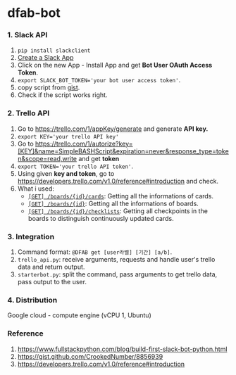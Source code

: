 # dfab-bot

### 1. Slack API 
1. `pip install slackclient` 
2. [Create a Slack App](https://api.slack.com/apps/new)
3. Click on the new App - Install App and get **Bot User OAuth Access Token**.
4. `export SLACK_BOT_TOKEN='your bot user access token'`.
5. copy script from [gist](https://github.com/mattmakai/slack-starterbot/blob/master/starterbot.py).
6. Check if the script works right. 

### 2. Trello API 
1. Go to https://trello.com/1/appKey/generate and generate **API key.**
2. `export KEY='your trello API key'`
3. Go to https://trello.com/1/autorize?key=[KEY]&name=SimpleBASHScript&expiration=never&response_type=token&scope=read,write and get **token**
4. `export TOKEN='your trello API token'`.
5. Using given **key and token**, go to https://developers.trello.com/v1.0/reference#introduction and check.
6. What i used:
	- [`[GET] /boards/{id}/cards`](https://developers.trello.com/v1.0/reference#boardsboardidtest): Getting all the informations of cards.
	- [`[GET] /boards/{id}`](https://developers.trello.com/v1.0/reference#boardsboardid-1): Getting all the informations of boards.
	- [`[GET] /boards/{id}/checklists`](https://developers.trello.com/v1.0/reference#boardsboardidactions-3): Getting all checkpoints in the boards to distinguish continuously updated cards.

### 3. Integration
1. Command format: `@DFAB get [user라벨] [기간] [a/b]`.
2. `trello_api.py`: receive arguments, requests and handle user's trello data and return output. 
3. `starterbot.py`: split the command, pass arguments to get trello data, pass output to the user.

### 4. Distribution
Google cloud - compute engine (vCPU 1, Ubuntu)

### Reference
1. https://www.fullstackpython.com/blog/build-first-slack-bot-python.html
2. https://gist.github.com/CrookedNumber/8856939
3. https://developers.trello.com/v1.0/reference#introduction


